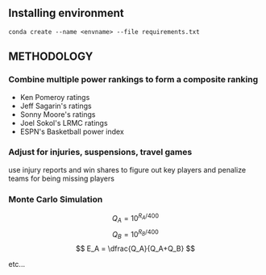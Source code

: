 ## Installing environment
`conda create --name <envname> --file requirements.txt`

## METHODOLOGY

### Combine multiple power rankings to form a composite ranking
- Ken Pomeroy ratings
- Jeff Sagarin's ratings
- Sonny Moore's ratings
- Joel Sokol's LRMC ratings
- ESPN's Basketball power index

### Adjust for injuries, suspensions, travel games

use injury reports and win shares to figure out key players and penalize teams for being missing players



### Monte Carlo Simulation 
$$ Q_A = 10^{R_A/400} $$
$$ Q_B = 10^{R_B/400} $$
$$ E_A = \dfrac{Q_A}{Q_A+Q_B} $$  

etc...